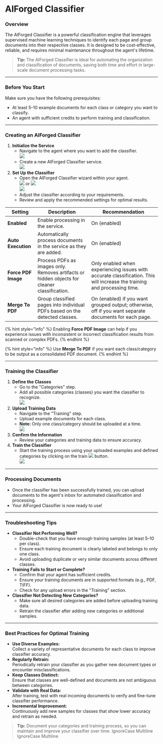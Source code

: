 # AIForged Classifier

### Overview

The AIForged Classifier is a powerful classification engine that leverages supervised machine learning techniques to identify each page and group documents into their respective classes. It is designed to be cost-effective, reliable, and requires minimal maintenance throughout the agent's lifetime.

> **Tip:** The AIForged Classifier is ideal for automating the organization and classification of documents, saving both time and effort in large-scale document processing tasks.

***

### Before You Start

Make sure you have the following prerequisites:

* At least 5–10 example documents for each class or category you want to classify.
* An agent with sufficient credits to perform training and classification.

***

### Creating an AIForged Classifier

1. **Initialize the Service**
   * Navigate to the agent where you want to add the classifier.\
     ![](<../../.gitbook/assets/image (4) (1) (1) (1).png>)
   * Create a new AIForged Classifier service.\
     ![](<../../.gitbook/assets/image (5) (1) (1) (1).png>)
2. **Set Up the Classifier**
   * Open the AIForged Classifier wizard within your agent.\
     ![](<../../.gitbook/assets/image (6) (1) (1) (1).png>) or ![](<../../.gitbook/assets/image (9) (1) (1) (1).png>)\
     ![](<../../.gitbook/assets/image (8) (1) (1) (1).png>)
   * Adjust the classifier according to your requirements.
   * Review and apply the recommended settings for optimal results.

| **Setting**         | **Description**                                                                              | **Recommendation**                                                                                                       |
| ------------------- | -------------------------------------------------------------------------------------------- | ------------------------------------------------------------------------------------------------------------------------ |
| **Enabled**         | Enable processing in the service.                                                            | On (enabled)                                                                                                             |
| **Auto Execution**  | Automatically process documents in the service as they are added.                            | On (enabled)                                                                                                             |
| **Force PDF Image** | Process PDFs as images only. Removes artifacts or hidden objects for cleaner classification. | Only enabled when experiencing issues with accurate classification. This will increase the training and processing time. |
| **Merge To PDF**    | Group classified pages into individual PDFs based on the detected classes.                   | On (enabled) if you want grouped output; otherwise, off if you want separate documents for each page.                    |

{% hint style="info" %}
Enabling **Force PDF Image** can help if you experience issues with inconsistent or incorrect classification results from scanned or complex PDFs.
{% endhint %}

{% hint style="info" %}
Use **Merge To PDF** if you want each class/category to be output as a consolidated PDF document.
{% endhint %}

***

### Training the Classifier

1. **Define the Classes**
   * Go to the "Categories" step.
   * Add all possible categories (classes) you want the classifier to recognize.\
     ![](<../../.gitbook/assets/image (10) (1) (1) (1).png>)
2. **Upload Training Data**
   * Navigate to the "Training" step.
   * Upload example documents for each class.
   * **Note:** Only one class/category should be uploaded at a time.\
     ![](<../../.gitbook/assets/image (11) (1) (1) (1).png>)
3. **Confirm the Information**
   * Review your categories and training data to ensure accuracy.
4. **Train the Classifier**
   * Start the training process using your uploaded examples and defined categories by clicking on the train ![](<../../.gitbook/assets/image (13) (1) (1) (1).png>) button.\
     ![](<../../.gitbook/assets/image (12) (1) (1) (1).png>)

***

### Processing Documents

* Once the classifier has been successfully trained, you can upload documents to the agent's inbox for automated classification and processing.
* Your AIForged Classifier is now ready to use!

***

### Troubleshooting Tips

* **Classifier Not Performing Well?**
  * Double-check that you have enough training samples (at least 5–10 per class).
  * Ensure each training document is clearly labeled and belongs to only one class.
  * Avoid uploading duplicate or very similar documents across different classes.
* **Training Fails to Start or Complete?**
  * Confirm that your agent has sufficient credits.
  * Ensure your training documents are in supported formats (e.g., PDF, TIFF).
  * Check for any upload errors in the "Training" section.
* **Classifier Not Detecting New Categories?**
  * Make sure all desired categories are added before uploading training data.
  * Retrain the classifier after adding new categories or additional samples.

***

### Best Practices for Optimal Training

* **Use Diverse Examples:**\
  Collect a variety of representative documents for each class to improve classifier accuracy.
* **Regularly Retrain:**\
  Periodically retrain your classifier as you gather new document types or encounter misclassifications.
* **Keep Classes Distinct:**\
  Ensure that classes are well-defined and documents are not ambiguous between categories.
* **Validate with Real Data:**\
  After training, test with real incoming documents to verify and fine-tune classifier performance.
* **Incremental Improvement:**\
  Continuously add new samples for classes that show lower accuracy and retrain as needed.

> **Tip:** Document your categories and training process, so you can maintain and improve your classifier over time.
 IgnoreCase Multiline IgnoreCase Multiline
